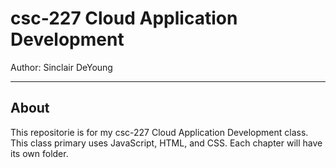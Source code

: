 # csc-227 Cloud Application Development
Author: Sinclair DeYoung

---

## About
<p>
This repositorie is for my csc-227 Cloud Application Development class. This class primary uses JavaScript, HTML, and CSS.
Each chapter will have its own folder.
</p>